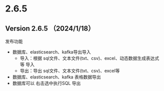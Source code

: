 # 2.6.5

## Version 2.6.5 （2024/1/18）

发布功能

* 数据库、elasticsearch、kafka导出导入
  * 导入：根据 sql文件、文本文件(txt、csv)、excel、动态数据生成表达式等 导入
  * 导出：导出 sql文件、文本文件(txt、csv)、excel等
* 数据库、elasticsearch、kafka 表格数据导出
* 数据库可以 右击选中执行SQL 导出